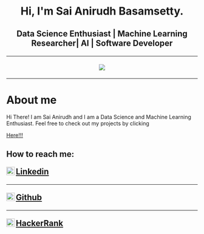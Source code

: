 <h1 align="center">Hi, I'm Sai Anirudh Basamsetty.
<h2 align="center"> Data Science Enthusiast | Machine Learning Researcher| AI | Software Developer
  <hr>
<p align ="center">
<img src="https://github-readme-stats.vercel.app/api?username=saianirudh97&show_icons=true&title_color=00ffff&text_color=33ff33&bg_color=333333&icon_color=ffff4d")
</p>


---
<h1 align="left">About me </h1>
Hi There! I am Sai Anirudh and I am a Data Science and Machine Learning Enthusiast. Feel free to check out my projects by clicking 

[Here!!!](https://github.com/saianirudh97)

<h2 align="left">How to reach me:
 <p align = "left">
  
<a href="https://www.linkedin.com/in/sai-anirudh-basamsetty/">
  <img align="left" alt="Anirudh's's Linkdein" width="22px" src="https://cdn.jsdelivr.net/npm/simple-icons@v3/icons/linkedin.svg" />Linkedin
</a>
<hr>
<a href="https://github.com/saianirudh97">
  <img align="left" alt="Anirudh's Github" width="22px" src="https://cdn.jsdelivr.net/npm/simple-icons@v3/icons/github.svg" />Github
</a>
<hr>
<a href="https://www.hackerrank.com/Sai_Anirudh97">
  <img align="left" alt="Anirudh's Hackerrank" width="22px" src="https://cdn.jsdelivr.net/npm/simple-icons@v3/icons/hackerrank.svg" />HackerRank
</a>

</p>
